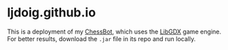 # ljdoig.github.io

This is a deployment of my [ChessBot](https://github.com/ljdoig/ChessBot), which uses 
the [LibGDX](https://libgdx.com/) game engine. For better results, download the `.jar`
file in its repo and run locally.
